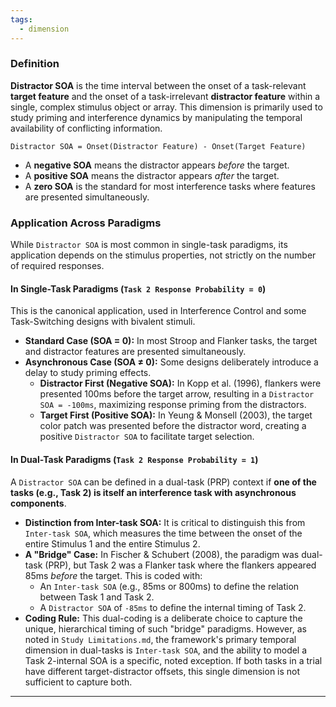 ```yaml
---
tags:
  - dimension
---
```


### Definition
**Distractor SOA** is the time interval between the onset of a task-relevant **target feature** and the onset of a task-irrelevant **distractor feature** within a single, complex stimulus object or array. This dimension is primarily used to study priming and interference dynamics by manipulating the temporal availability of conflicting information.

`Distractor SOA = Onset(Distractor Feature) - Onset(Target Feature)`

*   A **negative SOA** means the distractor appears *before* the target.
*   A **positive SOA** means the distractor appears *after* the target.
*   A **zero SOA** is the standard for most interference tasks where features are presented simultaneously.

### Application Across Paradigms

While `Distractor SOA` is most common in single-task paradigms, its application depends on the stimulus properties, not strictly on the number of required responses.

#### In Single-Task Paradigms (`Task 2 Response Probability = 0`)

This is the canonical application, used in Interference Control and some Task-Switching designs with bivalent stimuli.

*   **Standard Case (SOA = 0):** In most Stroop and Flanker tasks, the target and distractor features are presented simultaneously.
*   **Asynchronous Case (SOA ≠ 0):** Some designs deliberately introduce a delay to study priming effects.
    *   **Distractor First (Negative SOA):** In Kopp et al. (1996), flankers were presented 100ms before the target arrow, resulting in a `Distractor SOA = -100ms`, maximizing response priming from the distractors.
    *   **Target First (Positive SOA):** In Yeung & Monsell (2003), the target color patch was presented before the distractor word, creating a positive `Distractor SOA` to facilitate target selection.

#### In Dual-Task Paradigms (`Task 2 Response Probability = 1`)

A `Distractor SOA` can be defined in a dual-task (PRP) context if **one of the tasks (e.g., Task 2) is itself an interference task with asynchronous components**.

*   **Distinction from Inter-task SOA:** It is critical to distinguish this from `Inter-task SOA`, which measures the time between the onset of the entire Stimulus 1 and the entire Stimulus 2.
*   **A "Bridge" Case:** In Fischer & Schubert (2008), the paradigm was dual-task (PRP), but Task 2 was a Flanker task where the flankers appeared 85ms *before* the target. This is coded with:
    *   An `Inter-task SOA` (e.g., 85ms or 800ms) to define the relation between Task 1 and Task 2.
    *   A `Distractor SOA` of `-85ms` to define the internal timing of Task 2.
*   **Coding Rule:** This dual-coding is a deliberate choice to capture the unique, hierarchical timing of such "bridge" paradigms. However, as noted in `Study Limitations.md`, the framework's primary temporal dimension in dual-tasks is `Inter-task SOA`, and the ability to model a Task 2-internal SOA is a specific, noted exception. If both tasks in a trial have different target-distractor offsets, this single dimension is not sufficient to capture both.

---
